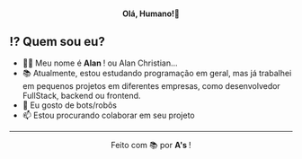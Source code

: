 <!-- Cabeçalho -->
<div align="center">
  <h4>
    Olá, Humano!👋
  </h4>
</div>
<div>
  <h2>
    ⁉ Quem sou eu?
  </h2>
  <ul>
    <li>
      🙋‍♂️ Meu nome é
      <b>
        Alan
      </b>
      ! ou Alan Christian...
    </li>
    <li>
      📚 Atualmente, estou estudando programação em geral, mas já trabalhei
      em pequenos projetos em diferentes empresas, como desenvolvedor FullStack,
      backend ou frontend.
    </li>
    <li>
      🤖 Eu gosto de bots/robôs
    </li>
    <li>
      📫 Estou procurando colaborar em seu projeto
    </li>
  </ul>
</div>
<div align="center">
  <hr>
  Feito com 📚 por
  <b>
    A's
  </b>
  !
</div>
